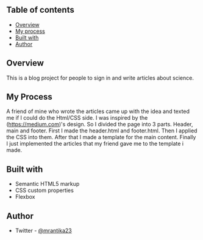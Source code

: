 ## Table of contents

- [Overview](#overview)
- [My process](#my-process)
- [Built with](#built-with)
- [Author](#author)

## Overview

This is a blog project for people to sign in and write articles about science.

## My Process

A friend of mine  who wrote the articles came up with the idea and texted me if I could do the Html/CSS side.
I was inspired by the (https://medium.com)'s design.
So I divided the page into 3 parts. Header, main and footer.
First I made the header.html and footer.html. Then I applied the CSS into them.
After that I made a template for the main content.
Finally I just implemented the articles that my friend gave me to the template i made.

## Built with

- Semantic HTML5 markup
- CSS custom properties
- Flexbox

## Author

- Twitter - [@mrantika23](https://www.twitter.com/mrantika0)